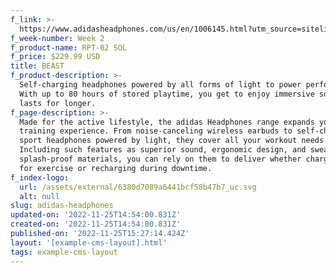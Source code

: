 ```yaml
---
f_link: >-
  https://www.adidasheadphones.com/us/en/1006145.html?utm_source=sitelink&amp;utm_medium=hypebeast&amp;utm_campaign=giftindex_marketing_us_202211&amp;utm_content=rpt02sol
f_week-number: Week 2
f_product-name: RPT-02 SOL
f_price: $229.99 USD
title: BEAST
f_product-description: >-
  Self-charging headphones powered by all forms of light to power performance.
  With up to 80 hours of stored playtime, you get to enjoy immersive sound that
  lasts for longer.
f_page-description: >-
  Made for the active lifestyle, the adidas Headphones range expands your
  training experience. From noise-canceling wireless earbuds to self-charging
  sport headphones powered by light, they cover all your workout needs.
  Including such features as superior sound, ergonomic design, and sweat-and
  splash-proof materials, you can rely on them to deliver whether charging up
  for exercise or recharging during downtime.
f_index-logo:
  url: /assets/external/6380d7089a6441bcf58b47b7_uc.svg
  alt: null
slug: adidas-headphones
updated-on: '2022-11-25T14:54:00.831Z'
created-on: '2022-11-25T14:54:00.831Z'
published-on: '2022-11-25T15:27:14.424Z'
layout: '[example-cms-layout].html'
tags: example-cms-layout
---
```



